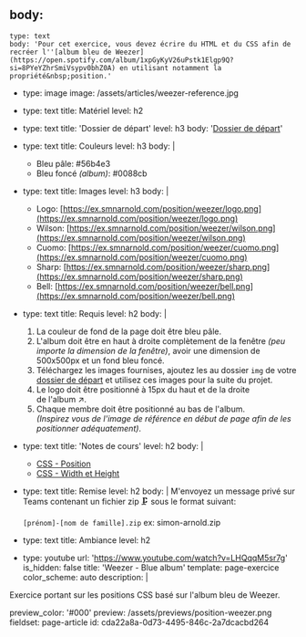 body:
  -
    type: text
    body: 'Pour cet exercice, vous devez écrire du HTML et du CSS afin de recréer l''[album bleu de Weezer](https://open.spotify.com/album/1xpGyKyV26uPstk1Elgp9Q?si=8PYeYZhrSmiVsypv0bhZ0A) en utilisant notamment la propriété&nbsp;position.'
  -
    type: image
    image: /assets/articles/weezer-reference.jpg
  -
    type: text
    title: Matériel
    level: h2
  -
    type: text
    title: 'Dossier de départ'
    level: h3
    body: '[Dossier de départ](https://ex.smnarnold.com/position/weezer/weezer.zip)'
  -
    type: text
    title: Couleurs
    level: h3
    body: |
      - Bleu pâle: #56b4e3 
      - Bleu foncé _(album)_: #0088cb
  -
    type: text
    title: Images
    level: h3
    body: |
      - Logo: [https://ex.smnarnold.com/position/weezer/logo.png](https://ex.smnarnold.com/position/weezer/logo.png)
      - Wilson: [https://ex.smnarnold.com/position/weezer/wilson.png](https://ex.smnarnold.com/position/weezer/wilson.png)
      - Cuomo: [https://ex.smnarnold.com/position/weezer/cuomo.png](https://ex.smnarnold.com/position/weezer/cuomo.png)
      - Sharp: [https://ex.smnarnold.com/position/weezer/sharp.png](https://ex.smnarnold.com/position/weezer/sharp.png)
      - Bell: [https://ex.smnarnold.com/position/weezer/bell.png](https://ex.smnarnold.com/position/weezer/bell.png)
  -
    type: text
    title: Requis
    level: h2
    body: |
      1. La couleur de fond de la page doit être bleu&nbsp;pâle.
      2. L'album doit être en haut à droite complètement de la fenêtre _(peu importe la dimension de la fenêtre)_, avoir une dimension de 500x500px et un fond bleu&nbsp;foncé.
      3. Téléchargez les images fournises, ajoutez les au dossier `img` de votre [dossier de départ](#dossier-de-depart) et utilisez ces images pour la suite du&nbsp;projet.
      4. Le logo doit être positionné à 15px du haut et de la droite de&nbsp;l'album&nbsp;↗️.
      5. Chaque membre doit être positionné au bas de l'album.<br> _(Inspirez vous de l'image de référence en début de page afin de les positionner adéquatement)_.
  -
    type: text
    title: 'Notes de cours'
    level: h2
    body: |
      - [CSS - Position](https://smnarnold.com/cours/css/position)
      - [CSS - Width et Height](https://smnarnold.com/cours/css/width-et-height)
  -
    type: text
    title: Remise
    level: h2
    body: |
      M'envoyez un message privé sur Teams contenant un fichier zip&thinsp;🗜 sous le format suivant:
      
      `[prénom]-[nom de famille].zip`
      ex: simon-arnold.zip
  -
    type: text
    title: Ambiance
    level: h2
  -
    type: youtube
    url: 'https://www.youtube.com/watch?v=LHQqqM5sr7g'
is_hidden: false
title: 'Weezer - Blue album'
template: page-exercice
color_scheme: auto
description: |
  <p>Exercice portant sur les positions CSS basé sur l'album bleu de Weezer.
  </p>
preview_color: '#000'
preview: /assets/previews/position-weezer.png
fieldset: page-article
id: cda22a8a-0d73-4495-846c-2a7dcacbd264
